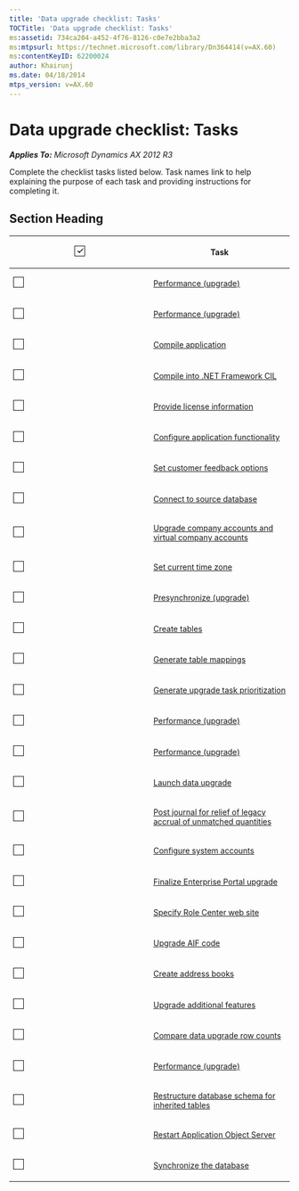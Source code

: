 ```yaml
---
title: 'Data upgrade checklist: Tasks'
TOCTitle: 'Data upgrade checklist: Tasks'
ms:assetid: 734ca204-a452-4f76-8126-c0e7e2bba3a2
ms:mtpsurl: https://technet.microsoft.com/library/Dn364414(v=AX.60)
ms:contentKeyID: 62200024
author: Khairunj
ms.date: 04/18/2014
mtps_version: v=AX.60
---
```


# Data upgrade checklist: Tasks 


_**Applies To:** Microsoft Dynamics AX 2012 R3_

Complete the checklist tasks listed below. Task names link to help explaining the purpose of each task and providing instructions for completing it.

## Section Heading

<table>
<colgroup>
<col style="width: 50%" />
<col style="width: 50%" />
</colgroup>
<thead>
<tr class="header">
<th><p><img src="images/Dn198674.Upgrade_checkbox_checked(AX.60).png" title="Checked checkbox" alt="Checked checkbox" /></p></th>
<th><p>Task</p></th>
</tr>
</thead>
<tbody>
<tr class="odd">
<td><p><img src="images/Dn198674.Upgrade_checkbox_cleared(AX.60).png" title="Unchecked checkbox" alt="Unchecked checkbox" /></p></td>
<td><p><a href="https://technet.microsoft.com/library/jj687481(v=ax.60)">Performance (upgrade)</a></p></td>
</tr>
<tr class="even">
<td><p><img src="images/Dn198674.Upgrade_checkbox_cleared(AX.60).png" title="Unchecked checkbox" alt="Unchecked checkbox" /></p></td>
<td><p><a href="https://technet.microsoft.com/library/jj687481(v=ax.60)">Performance (upgrade)</a></p></td>
</tr>
<tr class="odd">
<td><p><img src="images/Dn198674.Upgrade_checkbox_cleared(AX.60).png" title="Unchecked checkbox" alt="Unchecked checkbox" /></p></td>
<td><p><a href="compile-application.md">Compile application</a></p></td>
</tr>
<tr class="even">
<td><p><img src="images/Dn198674.Upgrade_checkbox_cleared(AX.60).png" title="Unchecked checkbox" alt="Unchecked checkbox" /></p></td>
<td><p><a href="compile-into-net-framework-cil.md">Compile into .NET Framework CIL</a></p></td>
</tr>
<tr class="odd">
<td><p><img src="images/Dn198674.Upgrade_checkbox_cleared(AX.60).png" title="Unchecked checkbox" alt="Unchecked checkbox" /></p></td>
<td><p><a href="provide-license-information.md">Provide license information</a></p></td>
</tr>
<tr class="even">
<td><p><img src="images/Dn198674.Upgrade_checkbox_cleared(AX.60).png" title="Unchecked checkbox" alt="Unchecked checkbox" /></p></td>
<td><p><a href="configure-application-functionality.md">Configure application functionality</a></p></td>
</tr>
<tr class="odd">
<td><p><img src="images/Dn198674.Upgrade_checkbox_cleared(AX.60).png" title="Unchecked checkbox" alt="Unchecked checkbox" /></p></td>
<td><p><a href="set-customer-feedback-options.md">Set customer feedback options</a></p></td>
</tr>
<tr class="even">
<td><p><img src="images/Dn198674.Upgrade_checkbox_cleared(AX.60).png" title="Unchecked checkbox" alt="Unchecked checkbox" /></p></td>
<td><p><a href="connect-to-source-database.md">Connect to source database</a></p></td>
</tr>
<tr class="odd">
<td><p><img src="images/Dn198674.Upgrade_checkbox_cleared(AX.60).png" title="Unchecked checkbox" alt="Unchecked checkbox" /></p></td>
<td><p><a href="upgrade-company-accounts-and-virtual-company-accounts.md">Upgrade company accounts and virtual company accounts</a></p></td>
</tr>
<tr class="even">
<td><p><img src="images/Dn198674.Upgrade_checkbox_cleared(AX.60).png" title="Unchecked checkbox" alt="Unchecked checkbox" /></p></td>
<td><p><a href="set-current-time-zone.md">Set current time zone</a></p></td>
</tr>
<tr class="odd">
<td><p><img src="images/Dn198674.Upgrade_checkbox_cleared(AX.60).png" title="Unchecked checkbox" alt="Unchecked checkbox" /></p></td>
<td><p><a href="presynchronize-upgrade.md">Presynchronize (upgrade)</a></p></td>
</tr>
<tr class="even">
<td><p><img src="images/Dn198674.Upgrade_checkbox_cleared(AX.60).png" title="Unchecked checkbox" alt="Unchecked checkbox" /></p></td>
<td><p><a href="create-tables.md">Create tables</a></p></td>
</tr>
<tr class="odd">
<td><p><img src="images/Dn198674.Upgrade_checkbox_cleared(AX.60).png" title="Unchecked checkbox" alt="Unchecked checkbox" /></p></td>
<td><p><a href="generate-table-mappings.md">Generate table mappings</a></p></td>
</tr>
<tr class="even">
<td><p><img src="images/Dn198674.Upgrade_checkbox_cleared(AX.60).png" title="Unchecked checkbox" alt="Unchecked checkbox" /></p></td>
<td><p><a href="generate-upgrade-task-prioritization.md">Generate upgrade task prioritization</a></p></td>
</tr>
<tr class="odd">
<td><p><img src="images/Dn198674.Upgrade_checkbox_cleared(AX.60).png" title="Unchecked checkbox" alt="Unchecked checkbox" /></p></td>
<td><p><a href="https://technet.microsoft.com/library/jj687481(v=ax.60)">Performance (upgrade)</a></p></td>
</tr>
<tr class="even">
<td><p><img src="images/Dn198674.Upgrade_checkbox_cleared(AX.60).png" title="Unchecked checkbox" alt="Unchecked checkbox" /></p></td>
<td><p><a href="https://technet.microsoft.com/library/jj687481(v=ax.60)">Performance (upgrade)</a></p></td>
</tr>
<tr class="odd">
<td><p><img src="images/Dn198674.Upgrade_checkbox_cleared(AX.60).png" title="Unchecked checkbox" alt="Unchecked checkbox" /></p></td>
<td><p><a href="launch-data-upgrade.md">Launch data upgrade</a></p></td>
</tr>
<tr class="even">
<td><p><img src="images/Dn198674.Upgrade_checkbox_cleared(AX.60).png" title="Unchecked checkbox" alt="Unchecked checkbox" /></p></td>
<td><p><a href="post-journal-for-relief-of-legacy-accrual-of-unmatched-quantities.md">Post journal for relief of legacy accrual of unmatched quantities</a></p></td>
</tr>
<tr class="odd">
<td><p><img src="images/Dn198674.Upgrade_checkbox_cleared(AX.60).png" title="Unchecked checkbox" alt="Unchecked checkbox" /></p></td>
<td><p><a href="configure-system-accounts.md">Configure system accounts</a></p></td>
</tr>
<tr class="even">
<td><p><img src="images/Dn198674.Upgrade_checkbox_cleared(AX.60).png" title="Unchecked checkbox" alt="Unchecked checkbox" /></p></td>
<td><p><a href="finalize-enterprise-portal-upgrade.md">Finalize Enterprise Portal upgrade</a></p></td>
</tr>
<tr class="odd">
<td><p><img src="images/Dn198674.Upgrade_checkbox_cleared(AX.60).png" title="Unchecked checkbox" alt="Unchecked checkbox" /></p></td>
<td><p><a href="specify-role-center-web-site.md">Specify Role Center web site</a></p></td>
</tr>
<tr class="even">
<td><p><img src="images/Dn198674.Upgrade_checkbox_cleared(AX.60).png" title="Unchecked checkbox" alt="Unchecked checkbox" /></p></td>
<td><p><a href="upgrade-aif-code.md">Upgrade AIF code</a></p></td>
</tr>
<tr class="odd">
<td><p><img src="images/Dn198674.Upgrade_checkbox_cleared(AX.60).png" title="Unchecked checkbox" alt="Unchecked checkbox" /></p></td>
<td><p><a href="create-address-books.md">Create address books</a></p></td>
</tr>
<tr class="even">
<td><p><img src="images/Dn198674.Upgrade_checkbox_cleared(AX.60).png" title="Unchecked checkbox" alt="Unchecked checkbox" /></p></td>
<td><p><a href="upgrade-additional-features.md">Upgrade additional features</a></p></td>
</tr>
<tr class="odd">
<td><p><img src="images/Dn198674.Upgrade_checkbox_cleared(AX.60).png" title="Unchecked checkbox" alt="Unchecked checkbox" /></p></td>
<td><p><a href="compare-data-upgrade-row-counts.md">Compare data upgrade row counts</a></p></td>
</tr>
<tr class="even">
<td><p><img src="images/Dn198674.Upgrade_checkbox_cleared(AX.60).png" title="Unchecked checkbox" alt="Unchecked checkbox" /></p></td>
<td><p><a href="https://technet.microsoft.com/library/jj687481(v=ax.60)">Performance (upgrade)</a></p></td>
</tr>
<tr class="odd">
<td><p><img src="images/Dn198674.Upgrade_checkbox_cleared(AX.60).png" title="Unchecked checkbox" alt="Unchecked checkbox" /></p></td>
<td><p><a href="restructure-database-schema-for-inherited-tables.md">Restructure database schema for inherited tables</a></p></td>
</tr>
<tr class="even">
<td><p><img src="images/Dn198674.Upgrade_checkbox_cleared(AX.60).png" title="Unchecked checkbox" alt="Unchecked checkbox" /></p></td>
<td><p><a href="restart-application-object-server.md">Restart Application Object Server</a></p></td>
</tr>
<tr class="odd">
<td><p><img src="images/Dn198674.Upgrade_checkbox_cleared(AX.60).png" title="Unchecked checkbox" alt="Unchecked checkbox" /></p></td>
<td><p><a href="synchronize-the-database.md">Synchronize the database</a></p></td>
</tr>
</tbody>
</table>

  


